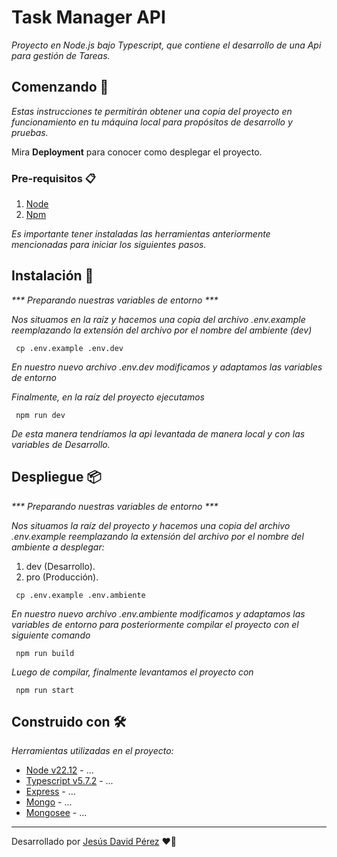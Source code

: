 # Task Manager API

_Proyecto en Node.js bajo Typescript, que contiene el desarrollo de una Api para gestión de Tareas._

## Comenzando 🚀

_Estas instrucciones te permitirán obtener una copia del proyecto en funcionamiento en tu máquina local para propósitos de desarrollo y pruebas._

Mira **Deployment** para conocer como desplegar el proyecto.

### Pre-requisitos 📋

1. [Node](https://nodejs.org/es/blog/release/v22.12.0)
1. [Npm](https://...)

_Es importante tener instaladas las herramientas anteriormente mencionadas para iniciar los siguientes pasos._

## Instalación 🔧

_*** Preparando nuestras variables de entorno ***_

_Nos situamos en la raíz y hacemos una copia del archivo .env.example reemplazando la extensión del archivo por el nombre del ambiente (dev)_

```
 cp .env.example .env.dev
```

_En nuestro nuevo archivo .env.dev modificamos y adaptamos las variables de entorno_

_Finalmente, en la raíz del proyecto ejecutamos_

```
 npm run dev
```

_De esta manera tendríamos la api levantada de manera local y con las variables de Desarrollo._

## Despliegue 📦

_*** Preparando nuestras variables de entorno ***_

_Nos situamos la raíz del proyecto y hacemos una copia del archivo .env.example reemplazando la extensión del archivo por el nombre del ambiente a desplegar:_

1. dev (Desarrollo).
2. pro (Producción).

```
 cp .env.example .env.ambiente
```

_En nuestro nuevo archivo .env.ambiente modificamos y adaptamos las variables de entorno para posteriormente compilar el proyecto con el siguiente comando_

```
 npm run build
```

_Luego de compilar, finalmente levantamos el proyecto con_

```
 npm run start
```

## Construido con 🛠️

_Herramientas utilizadas en el proyecto:_

- [Node v22.12](https://nodejs.org/es/blog/release/v22.12.0) - ...
- [Typescript v5.7.2](https://...) - ...
- [Express](https://...) - ...
- [Mongo](https://...) - ...
- [Mongosee](https://...) - ...

---

Desarrollado por [Jesús David Pérez](https://github.com/JesusD2405) ❤️🚀
